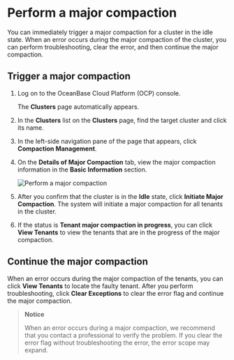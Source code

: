 # Perform a major compaction

You can immediately trigger a major compaction for a cluster in the idle state. When an error occurs during the major compaction of the cluster, you can perform troubleshooting, clear the error, and then continue the major compaction.

## Trigger a major compaction

1. Log on to the OceanBase Cloud Platform (OCP) console.

   The **Clusters** page automatically appears.

2. In the **Clusters** list on the **Clusters** page, find the target cluster and click its name.

3. In the left-side navigation pane of the page that appears, click **Compaction Management**.

4. On the **Details of Major Compaction** tab, view the major compaction information in the **Basic Information** section.

   ![Perform a major compaction](https://obbusiness-private.oss-cn-shanghai.aliyuncs.com/doc/img/ocp/%E5%90%88%E5%B9%B6%E4%BF%A1%E6%81%AF.png)

5. After you confirm that the cluster is in the **Idle** state, click **Initiate Major Compaction**. The system will initiate a major compaction for all tenants in the cluster.

6. If the status is **Tenant major compaction in progress**, you can click **View Tenants** to view the tenants that are in the progress of the major compaction.

## Continue the major compaction

When an error occurs during the major compaction of the tenants, you can click **View Tenants** to locate the faulty tenant.
After you perform troubleshooting, click **Clear Exceptions** to clear the error flag and continue the major compaction.

> **Notice**
>
> When an error occurs during a major compaction, we recommend that you contact a professional to verify the problem. If you clear the error flag without troubleshooting the error, the error scope may expand.
